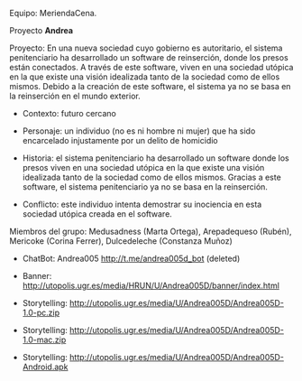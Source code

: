 Equipo: MeriendaCena. 

Proyecto **Andrea** 

Proyecto:  En una nueva sociedad cuyo gobierno es autoritario, el sistema penitenciario ha desarrollado un software de reinserción, donde los presos están conectados. A través de este software, viven en una sociedad utópica en la que existe una visión idealizada tanto de la sociedad como de ellos mismos. Debido a la creación de este software, el sistema ya no se basa en la reinserción en el mundo exterior.

- Contexto: futuro cercano

- Personaje: un individuo (no es ni hombre ni mujer) que ha sido encarcelado injustamente por un delito de homicidio

- Historia: el sistema penitenciario ha desarrollado un software donde los presos viven en una sociedad utópica en la que existe una visión idealizada tanto de la sociedad como de ellos mismos. Gracias a este software, el sistema penitenciario ya no se basa en la reinserción.

- Conflicto: este individuo intenta demostrar su inociencia en esta sociedad utópica creada en el software. 

Miembros del grupo: Medusadness (Marta Ortega), Arepadequeso (Rubén), Mericoke (Corina Ferrer), Dulcedeleche (Constanza Muñoz)

- ChatBot:  Andrea005 http://t.me/andrea005d_bot  (deleted)

- Banner:  http://utopolis.ugr.es/media/HRUN/U/Andrea005D/banner/index.html

- Storytelling: http://utopolis.ugr.es/media/U/Andrea005D/Andrea005D-1.0-pc.zip

- Storytelling: http://utopolis.ugr.es/media/U/Andrea005D/Andrea005D-1.0-mac.zip
- Storytelling: http://utopolis.ugr.es/media/U/Andrea005D/Andrea005D-Android.apk
